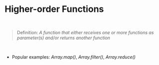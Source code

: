 # Higher-order Functions

<br>

> Definition: _A function that either receives one or more functions as parameter(s) and/or returns another function_

<br>

* Popular examples: *Array.map()*, *Array.filter()*, *Array.reduce()*

<!--

* also basically any function expecting a callback of some sort is a higher order function

-->
